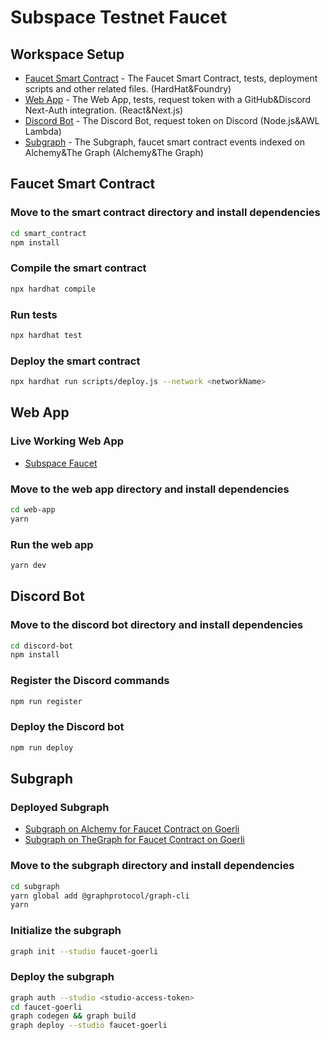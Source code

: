 # Subspace Testnet Faucet

## Workspace Setup

- [Faucet Smart Contract](./smart_contract) - The Faucet Smart Contract, tests, deployment scripts and other related files. (HardHat&Foundry)
- [Web App](./web-app) - The Web App, tests, request token with a GitHub&Discord Next-Auth integration. (React&Next.js)
- [Discord Bot](./discord-bot) - The Discord Bot, request token on Discord (Node.js&AWL Lambda)
- [Subgraph](./subgraph) - The Subgraph, faucet smart contract events indexed on Alchemy&The Graph (Alchemy&The Graph)

## Faucet Smart Contract

### Move to the smart contract directory and install dependencies

```bash
cd smart_contract
npm install
```

### Compile the smart contract

```bash
npx hardhat compile
```

### Run tests

```bash
npx hardhat test
```

### Deploy the smart contract

```bash
npx hardhat run scripts/deploy.js --network <networkName>
```

## Web App

### Live Working Web App

- [Subspace Faucet](https://https://subspacefaucet.com//)

### Move to the web app directory and install dependencies

```bash
cd web-app
yarn
```

### Run the web app

```bash
yarn dev
```

## Discord Bot

### Move to the discord bot directory and install dependencies

```bash
cd discord-bot
npm install
```

### Register the Discord commands

```bash
npm run register
```

### Deploy the Discord bot

```bash
npm run deploy
```

## Subgraph

### Deployed Subgraph

- [Subgraph on Alchemy for Faucet Contract on Goerli](https://subgraphs.alchemy.com/subgraphs/2634)
- [Subgraph on TheGraph for Faucet Contract on Goerli](https://thegraph.com/studio/subgraph/faucet-goerli/)

### Move to the subgraph directory and install dependencies

```bash
cd subgraph
yarn global add @graphprotocol/graph-cli
yarn
```

### Initialize the subgraph

```bash
graph init --studio faucet-goerli
```

### Deploy the subgraph

```bash
graph auth --studio <studio-access-token>
cd faucet-goerli
graph codegen && graph build
graph deploy --studio faucet-goerli
```
